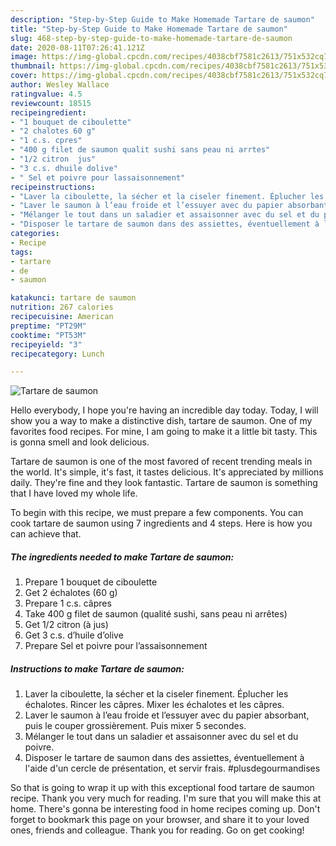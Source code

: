 ```yaml
---
description: "Step-by-Step Guide to Make Homemade Tartare de saumon"
title: "Step-by-Step Guide to Make Homemade Tartare de saumon"
slug: 468-step-by-step-guide-to-make-homemade-tartare-de-saumon
date: 2020-08-11T07:26:41.121Z
image: https://img-global.cpcdn.com/recipes/4038cbf7581c2613/751x532cq70/tartare-de-saumon-photo-principale-de-la-recette.jpg
thumbnail: https://img-global.cpcdn.com/recipes/4038cbf7581c2613/751x532cq70/tartare-de-saumon-photo-principale-de-la-recette.jpg
cover: https://img-global.cpcdn.com/recipes/4038cbf7581c2613/751x532cq70/tartare-de-saumon-photo-principale-de-la-recette.jpg
author: Wesley Wallace
ratingvalue: 4.5
reviewcount: 18515
recipeingredient:
- "1 bouquet de ciboulette"
- "2 chalotes 60 g"
- "1 c.s. cpres"
- "400 g filet de saumon qualit sushi sans peau ni arrtes"
- "1/2 citron  jus"
- "3 c.s. dhuile dolive"
- " Sel et poivre pour lassaisonnement"
recipeinstructions:
- "Laver la ciboulette, la sécher et la ciseler finement. Éplucher les échalotes. Rincer les câpres. Mixer les échalotes et les câpres."
- "Laver le saumon à l’eau froide et l’essuyer avec du papier absorbant, puis le couper grossièrement. Puis mixer 5 secondes."
- "Mélanger le tout dans un saladier et assaisonner avec du sel et du poivre."
- "Disposer le tartare de saumon dans des assiettes, éventuellement à l&#39;aide d&#39;un cercle de présentation, et servir frais. #plusdegourmandises"
categories:
- Recipe
tags:
- tartare
- de
- saumon

katakunci: tartare de saumon 
nutrition: 267 calories
recipecuisine: American
preptime: "PT29M"
cooktime: "PT53M"
recipeyield: "3"
recipecategory: Lunch

---
```



![Tartare de saumon](https://img-global.cpcdn.com/recipes/4038cbf7581c2613/751x532cq70/tartare-de-saumon-photo-principale-de-la-recette.jpg)

Hello everybody, I hope you're having an incredible day today. Today, I will show you a way to make a distinctive dish, tartare de saumon. One of my favorites food recipes. For mine, I am going to make it a little bit tasty. This is gonna smell and look delicious.



Tartare de saumon is one of the most favored of recent trending meals in the world. It's simple, it's fast, it tastes delicious. It's appreciated by millions daily. They're fine and they look fantastic. Tartare de saumon is something that I have loved my whole life.


To begin with this recipe, we must prepare a few components. You can cook tartare de saumon using 7 ingredients and 4 steps. Here is how you can achieve that.

<!--inarticleads1-->

##### The ingredients needed to make Tartare de saumon:

1. Prepare 1 bouquet de ciboulette
1. Get 2 échalotes (60 g)
1. Prepare 1 c.s. câpres
1. Take 400 g filet de saumon (qualité sushi, sans peau ni arrêtes)
1. Get 1/2 citron (à jus)
1. Get 3 c.s. d’huile d’olive
1. Prepare  Sel et poivre pour l’assaisonnement




<!--inarticleads2-->

##### Instructions to make Tartare de saumon:

1. Laver la ciboulette, la sécher et la ciseler finement. Éplucher les échalotes. Rincer les câpres. Mixer les échalotes et les câpres.
1. Laver le saumon à l’eau froide et l’essuyer avec du papier absorbant, puis le couper grossièrement. Puis mixer 5 secondes.
1. Mélanger le tout dans un saladier et assaisonner avec du sel et du poivre.
1. Disposer le tartare de saumon dans des assiettes, éventuellement à l&#39;aide d&#39;un cercle de présentation, et servir frais. #plusdegourmandises




So that is going to wrap it up with this exceptional food tartare de saumon recipe. Thank you very much for reading. I'm sure that you will make this at home. There's gonna be interesting food in home recipes coming up. Don't forget to bookmark this page on your browser, and share it to your loved ones, friends and colleague. Thank you for reading. Go on get cooking!
